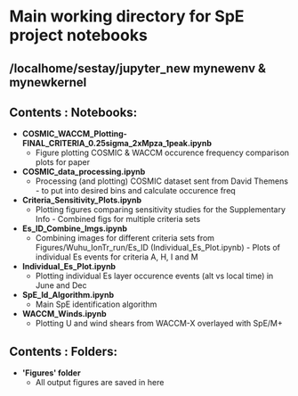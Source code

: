 # Main working directory for SpE project notebooks 
## /localhome/sestay/jupyter_new  mynewenv & mynewkernel

## Contents : Notebooks:
- **COSMIC_WACCM_Plotting-FINAL_CRITERIA_0.25sigma_2xMpza_1peak.ipynb**
  - Figure plotting COSMIC & WACCM occurence frequency comparison plots for paper    
- **COSMIC_data_processing.ipynb**
  - Processing (and plotting) COSMIC dataset sent from David Themens - to put into desired bins and calculate occurence freq
- **Criteria_Sensitivity_Plots.ipynb**
  - Plotting figures comparing sensitivity studies for the Supplementary Info - Combined figs for multiple criteria sets
- **Es_ID_Combine_Imgs.ipynb**
  - Combining images for different criteria sets from Figures/Wuhu_IonTr_run/Es_ID (Individual_Es_Plot.ipynb) - Plots of individual Es events for criteria A, H, I and M
- **Individual_Es_Plot.ipynb**
  - Plotting individual Es layer occurence events (alt vs local time) in June and Dec
- **SpE_Id_Algorithm.ipynb**
  - Main SpE identification algorithm 
- **WACCM_Winds.ipynb**
  - Plotting U and wind shears from WACCM-X overlayed with SpE/M+
    
## Contents : Folders:
- **'Figures' folder**
  - All output figures are saved in here
